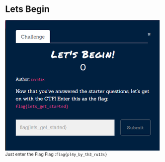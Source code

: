 # Lets Begin
![](../assets/start/lets-begin.png)
Just enter the Flag
Flag :`flag{pl4y_by_th3_ru13s}`

